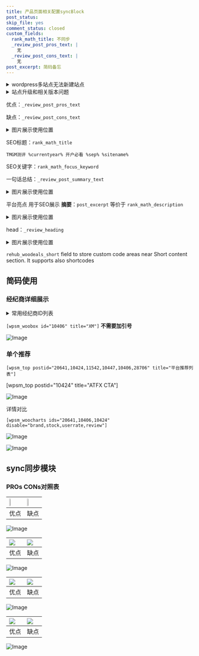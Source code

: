 ```yaml
---
title: 产品页面相关配置syncBlock
post_status: 
skip_file: yes
comment_status: closed
custom_fields:
  rank_math_title: 不同步
  _review_post_pros_text: |
    无
  _review_post_cons_text: |
    无
post_excerpt: 简码备忘
---
```

<details><summary>wordpress多站点无法新建站点</summary>

<li>和报错需要清理cookies一样的原因</li>
<li>wp-config.php里面<code>define( 'SUBDOMAIN_INSTALL', false );//子域名安装</code></li>
<li>新建子站点是用<code>define( 'SUBDOMAIN_INSTALL', true);//子域名安装</code> 完成以后，改成<code>false</code></li>
</details>

<details><summary>站点升级和相关版本问题</summary>

<p>wordpress：5.9.9
woocommerce：7.5.1
出现问题的地方：主题选项里面>><strong>Product layout >>compact style</strong></p>
<p>如何出现没有用过的字段 导致无法保存。先导出配置 然后进行修改，后面再次恢复即可。</p>
<p>出现部分字段无法显示时，需要返回默认布局后，对产品进行保存就好了。</p>
<p></p>
</details>

优点：`_review_post_pros_text`

缺点：`_review_post_cons_text`

<details><summary>图片展示使用位置</summary>

<img src="https://prod-files-secure.s3.us-west-2.amazonaws.com/39ed1227-6d7d-4570-be36-9ccd4a2c4241/f51d3d83-55d4-4bdf-9604-f37ec77ab556/Untitled.png?X-Amz-Algorithm=AWS4-HMAC-SHA256&X-Amz-Content-Sha256=UNSIGNED-PAYLOAD&X-Amz-Credential=ASIAZI2LB466ZRKZA44M%2F20250521%2Fus-west-2%2Fs3%2Faws4_request&X-Amz-Date=20250521T045522Z&X-Amz-Expires=3600&X-Amz-Security-Token=IQoJb3JpZ2luX2VjEPz%2F%2F%2F%2F%2F%2F%2F%2F%2F%2FwEaCXVzLXdlc3QtMiJHMEUCID4ca7J2NZSBj0eRCSEeGZEtCBDETg5QkC9YTVyqIyRrAiEAqz%2FiXnTXbiz9n3wVjgQnsQX89uSi3fP3Z5FTMswMRYYqiAQItf%2F%2F%2F%2F%2F%2F%2F%2F%2F%2FARAAGgw2Mzc0MjMxODM4MDUiDP3rdqAEmTTiV9lYLyrcA7xnFGQ2u3P8xRif2HDV9KN87x0MWUJQC4nwIFYahv6IbFS4Kc3UzdVLzuM78a8Nhxh%2FigrON5NC4XPKGCU2H3mUNtyayFepP297i83cEC%2FdJQjz1YN1MbHpy8Q7FHxKll3Tv%2FYMQ%2FfI%2FrKnagsLcFu6XTGC5xPQIC%2BZ%2BiEbe0eUnaDjQl52fwwruU239aOfcYm7N%2B6y0oQZ68y45VLfTdfF%2Bi%2FODl0pv7a3rMorCy6uoLKqa8sGKmYjWlwWMpVWMFwpW0nPriv1kO%2BsNyhpoLBMpbwPTuIz7wYKqbNYkhnYtx19OWm188UZofD5uXKXlHju7zISruuRZPrDGgP66JvGO%2FderkVO%2FKJX%2FITM1S4YKk2WxuFKEzatcZdSHaRpELwfhPk%2BbwCkj3aJqu2%2Btwl4oYAiVdRayYGh%2FLutX0gV0NI67iDnnrdlW7q1YqnTYQnSuTr%2F6wyFqeC093IWjAeruUab7NFxWW%2BN%2FwJAVK1XkL%2FRC8mTFxm%2FedpXKWZ4IErExsLiMgnFO6Gh312W9TwBnh44y8XNBisdyW2wxTymeBPukKFTdrD5ShlTaEw6cQYmK0ZVYfTDWTPld%2FnkQIkw6GTuHxsEcnUEDAh5Lp2ybn1F7elAzPwoN9UHMJuQtcEGOqUBdaHXssFyxqhfOy7d22nWGhFRw3vhRzccc9Fk9HnlOgGnGW6r36TMmMCNQUSTjDFyCjKal0qULOOQgeTfXso5ZrUKRWfdSkN5QlsZLHFuGkpK2yYeNzfwKfTtI9bvLwdGj06RU00rSWgRdpH43uPKzI9SDsqFbhzaAoueo1PNEt8ktqtMHO4Dy6S80AwBzCi65rCFvFAtpZQ9hHqVsccqgMy2ee0b&X-Amz-Signature=b3e05b6a0f0cddd1b4ddf1bf22be8c3f0dc3d83dae87fd4d4ae6cc7343664a66&X-Amz-SignedHeaders=host&x-id=GetObject" alt="Image">
</details>

SEO标题：`rank_math_title`

`TMGM测评 %currentyear% 开户必看 %sep% %sitename%`

SEO关键字：`rank_math_focus_keyword`

一句话总结：`_review_post_summary_text`

<details><summary>图片展示使用位置</summary>

<img src="https://prod-files-secure.s3.us-west-2.amazonaws.com/39ed1227-6d7d-4570-be36-9ccd4a2c4241/4b96a922-296c-4f4e-8630-d1c870cbce01/Untitled.png?X-Amz-Algorithm=AWS4-HMAC-SHA256&X-Amz-Content-Sha256=UNSIGNED-PAYLOAD&X-Amz-Credential=ASIAZI2LB4664YEB4GGJ%2F20250521%2Fus-west-2%2Fs3%2Faws4_request&X-Amz-Date=20250521T045523Z&X-Amz-Expires=3600&X-Amz-Security-Token=IQoJb3JpZ2luX2VjEPz%2F%2F%2F%2F%2F%2F%2F%2F%2F%2FwEaCXVzLXdlc3QtMiJGMEQCICSpzBRnNAnxJ0OHAON9bD3RWwukrEDCTm3YYCe0I0NfAiB6Ci%2Fk6NRUsDmC0gXBzijMmX5fX%2FjadvrgR2o7yOXsDyqIBAi0%2F%2F%2F%2F%2F%2F%2F%2F%2F%2F8BEAAaDDYzNzQyMzE4MzgwNSIMp60QpRnYtypU9f4IKtwD92eGTuUL9B0k%2FlJOz10E0SZOBd2BvMuqTzwCtGKTstNH4O6iU09JAKsdwYTcBiOlLns3%2FWW8wbbTYU7iZuKpHk7ao2QhQUjFtAC96h2RjHOTVPHvHBUChswNuF74i3cIpI2freuy4kpV8UWnrHGKCqtHxRLAu%2BaK9L7Wg9TWpALlVVIdVvl9gYFUL7j6ULW5w3hRXEu2wJlqTUaKLkjoBJLRQqxHRKCENFCHRdAyrzW%2F%2FktDXr7LigltJIpptML9lF%2Fj8mbAVBcateHib3S2qYUKRk5JNvPmq97%2BW8Y1qUCZIKpmu6SZe25%2F7xzMT5xifNXrdAM0K9copBC%2FiGRy5o6IOGBzuHuEStLM7ALWjyfk772Wtg1ZmEeHubsCzWIdJV%2BpkzVDDNFyQv540%2BEyq8IFltF6OglA5aRapMYTCjkz0lFKmWNAvQ6nAQwXj5vfESA1980xv23FUW8Pu9Kxae5XIvWrbumxfMSfSj4zuocSbPH7oTa4ovcO2ouBBjWgCbzuiP%2Bvxxl8h46SHLMfMTp0JmqIGslYcgFTgMzehkm%2B5xtbFzNFZLh6McbfFf7I59axdLVdA09GxpYpkTOcQbIADoSI8AAmJLumsAi1GB5YcTWDyq60FgZ8ck4wtY%2B1wQY6pgExbxr878DwqMJUQsdizVFfBf43Nzy827AkMY2Gu6hHY%2F5sMfho%2FIjJf0KTGzGXvO4B8aepKkG6che2MlkbEykczujNMAAdhWCSOeJBvd9G%2B7K2BBIvrJhvQLvrxHgjVLC7Dou9f7dziFcNksv1fRl6G3ukipF6%2F2g11nCgKpsKFeBAn%2Bt8jAABLSNckCshMyOCk62HnYxgCs6ozUbTa%2B%2BoxWOV6JBv&X-Amz-Signature=b689f4efa188975c7259a3890c952107155c2f24ece9cb1827a574415bd91e2b&X-Amz-SignedHeaders=host&x-id=GetObject" alt="Image">
</details>

平台亮点 用于SEO展示 **摘要**：`post_excerpt`  等价于 `rank_math_description`

<details><summary>图片展示使用位置</summary>

<img src="https://prod-files-secure.s3.us-west-2.amazonaws.com/39ed1227-6d7d-4570-be36-9ccd4a2c4241/1ee11f63-b60a-4dfe-a7a7-d58ff23b5d88/Untitled.png?X-Amz-Algorithm=AWS4-HMAC-SHA256&X-Amz-Content-Sha256=UNSIGNED-PAYLOAD&X-Amz-Credential=ASIAZI2LB466UV6JWZD4%2F20250521%2Fus-west-2%2Fs3%2Faws4_request&X-Amz-Date=20250521T045525Z&X-Amz-Expires=3600&X-Amz-Security-Token=IQoJb3JpZ2luX2VjEPz%2F%2F%2F%2F%2F%2F%2F%2F%2F%2FwEaCXVzLXdlc3QtMiJHMEUCIHJjnPSH%2Bfnldp5ct2OEhtWShIx6Z6%2B8JDtDz7sMq%2FdwAiEAhpTX1e5i4N350DGxkyrG1Xruwe3bHyhvIC%2FpApLQINQqiAQItf%2F%2F%2F%2F%2F%2F%2F%2F%2F%2FARAAGgw2Mzc0MjMxODM4MDUiDO1XW5beCQls9mZiLCrcAwmjb8KVQESf9euGzNYJsjE7x%2Brzrcm0BO40zY2qzFLxjnk1NRbtTJwGLmQ6rHVBsZgmtdbsO4sFG4u5tZCAuo%2FWnMdX6qgP4kd7Qv0Q0hVFJNnsJXDTXxpZvPSGEhmT1Rs6d2jXI6VH3PgF%2BoBgB13mHZJp5k3sDGdx0EgFa83y0%2FPDq8L4fKwdxT7HUKl%2FiFzEkszUmQlzhVzkYivw54RzAO3Be0srUsZWsJfKitKH05%2FdNumVtteKaHfqhnVFIYGHr2yaYkYjNJ2RrXlfWF5%2FvDrk%2FgPUtUkjt8OxqAx%2Bs0BtS6xFhILSvzwAMqzIcafLXEHweI4APkdl%2FT%2FA%2BW%2F7XwIoHouGDUvwJ0Hf1mQG0fKmZHBvSV8NEacdYgdjXJtFz3cRn%2FqqRlNGvQN1Pbjn4N79dLdSwAsF%2Fwl6VxwL0ogp8Ym4btwoalwE6G4kUnqMaksBM7hIGDubPoqJizG5M2sHc1KjDJeaFtb%2FcWAiJoIp7NVaEM5GuaI6P%2F4ue0txisortVVNjbesuTQPhKaA0DOIwS9NrFS9nGq9Xw5MTmjlOMEDUbLtYGvZRzX33urIf5cbPHpN6WnBF%2BPRhQSA4u0FDmITdx7pCNzZuaBw5annA0PnF46B3r9fMPGPtcEGOqUBHCERPSEBQxl3fp06NI19AKauoKrSU1%2FZ9UzMTIwN6iCAGRSMvZZ04Oc8LelhBIQ7I6EUksDzA5JIoJUkQpSjojIH2K%2BTwI96pkj37nQEmfSTCSR%2BRG%2Badx%2FSKXpScdxbImJBmHFZKFW8QEVf2GcLHBdnsan5PinzNp7Mf56RJPSpxiGNxMdc7tG3xnQBWrjFjlV1KYmDCPuInyPgFu1rnLQ%2F4qbt&X-Amz-Signature=e05d230cb72bd7a8372388e8a585ac43a09b9d8d3a65482cb5e87ad444c5eb75&X-Amz-SignedHeaders=host&x-id=GetObject" alt="Image">
<img src="https://prod-files-secure.s3.us-west-2.amazonaws.com/39ed1227-6d7d-4570-be36-9ccd4a2c4241/ad4118b5-78d8-4fbe-801e-3b29b5d99c01/Untitled.png?X-Amz-Algorithm=AWS4-HMAC-SHA256&X-Amz-Content-Sha256=UNSIGNED-PAYLOAD&X-Amz-Credential=ASIAZI2LB466UV6JWZD4%2F20250521%2Fus-west-2%2Fs3%2Faws4_request&X-Amz-Date=20250521T045525Z&X-Amz-Expires=3600&X-Amz-Security-Token=IQoJb3JpZ2luX2VjEPz%2F%2F%2F%2F%2F%2F%2F%2F%2F%2FwEaCXVzLXdlc3QtMiJHMEUCIHJjnPSH%2Bfnldp5ct2OEhtWShIx6Z6%2B8JDtDz7sMq%2FdwAiEAhpTX1e5i4N350DGxkyrG1Xruwe3bHyhvIC%2FpApLQINQqiAQItf%2F%2F%2F%2F%2F%2F%2F%2F%2F%2FARAAGgw2Mzc0MjMxODM4MDUiDO1XW5beCQls9mZiLCrcAwmjb8KVQESf9euGzNYJsjE7x%2Brzrcm0BO40zY2qzFLxjnk1NRbtTJwGLmQ6rHVBsZgmtdbsO4sFG4u5tZCAuo%2FWnMdX6qgP4kd7Qv0Q0hVFJNnsJXDTXxpZvPSGEhmT1Rs6d2jXI6VH3PgF%2BoBgB13mHZJp5k3sDGdx0EgFa83y0%2FPDq8L4fKwdxT7HUKl%2FiFzEkszUmQlzhVzkYivw54RzAO3Be0srUsZWsJfKitKH05%2FdNumVtteKaHfqhnVFIYGHr2yaYkYjNJ2RrXlfWF5%2FvDrk%2FgPUtUkjt8OxqAx%2Bs0BtS6xFhILSvzwAMqzIcafLXEHweI4APkdl%2FT%2FA%2BW%2F7XwIoHouGDUvwJ0Hf1mQG0fKmZHBvSV8NEacdYgdjXJtFz3cRn%2FqqRlNGvQN1Pbjn4N79dLdSwAsF%2Fwl6VxwL0ogp8Ym4btwoalwE6G4kUnqMaksBM7hIGDubPoqJizG5M2sHc1KjDJeaFtb%2FcWAiJoIp7NVaEM5GuaI6P%2F4ue0txisortVVNjbesuTQPhKaA0DOIwS9NrFS9nGq9Xw5MTmjlOMEDUbLtYGvZRzX33urIf5cbPHpN6WnBF%2BPRhQSA4u0FDmITdx7pCNzZuaBw5annA0PnF46B3r9fMPGPtcEGOqUBHCERPSEBQxl3fp06NI19AKauoKrSU1%2FZ9UzMTIwN6iCAGRSMvZZ04Oc8LelhBIQ7I6EUksDzA5JIoJUkQpSjojIH2K%2BTwI96pkj37nQEmfSTCSR%2BRG%2Badx%2FSKXpScdxbImJBmHFZKFW8QEVf2GcLHBdnsan5PinzNp7Mf56RJPSpxiGNxMdc7tG3xnQBWrjFjlV1KYmDCPuInyPgFu1rnLQ%2F4qbt&X-Amz-Signature=5e8ddf45c22c8fc4dc66adc4269b21c438ea0f2465e068104876ce291ba7649c&X-Amz-SignedHeaders=host&x-id=GetObject" alt="Image">
<img src="https://prod-files-secure.s3.us-west-2.amazonaws.com/39ed1227-6d7d-4570-be36-9ccd4a2c4241/a38cf7c9-a79c-4b64-9e94-13589fe0758b/Untitled.png?X-Amz-Algorithm=AWS4-HMAC-SHA256&X-Amz-Content-Sha256=UNSIGNED-PAYLOAD&X-Amz-Credential=ASIAZI2LB466UV6JWZD4%2F20250521%2Fus-west-2%2Fs3%2Faws4_request&X-Amz-Date=20250521T045525Z&X-Amz-Expires=3600&X-Amz-Security-Token=IQoJb3JpZ2luX2VjEPz%2F%2F%2F%2F%2F%2F%2F%2F%2F%2FwEaCXVzLXdlc3QtMiJHMEUCIHJjnPSH%2Bfnldp5ct2OEhtWShIx6Z6%2B8JDtDz7sMq%2FdwAiEAhpTX1e5i4N350DGxkyrG1Xruwe3bHyhvIC%2FpApLQINQqiAQItf%2F%2F%2F%2F%2F%2F%2F%2F%2F%2FARAAGgw2Mzc0MjMxODM4MDUiDO1XW5beCQls9mZiLCrcAwmjb8KVQESf9euGzNYJsjE7x%2Brzrcm0BO40zY2qzFLxjnk1NRbtTJwGLmQ6rHVBsZgmtdbsO4sFG4u5tZCAuo%2FWnMdX6qgP4kd7Qv0Q0hVFJNnsJXDTXxpZvPSGEhmT1Rs6d2jXI6VH3PgF%2BoBgB13mHZJp5k3sDGdx0EgFa83y0%2FPDq8L4fKwdxT7HUKl%2FiFzEkszUmQlzhVzkYivw54RzAO3Be0srUsZWsJfKitKH05%2FdNumVtteKaHfqhnVFIYGHr2yaYkYjNJ2RrXlfWF5%2FvDrk%2FgPUtUkjt8OxqAx%2Bs0BtS6xFhILSvzwAMqzIcafLXEHweI4APkdl%2FT%2FA%2BW%2F7XwIoHouGDUvwJ0Hf1mQG0fKmZHBvSV8NEacdYgdjXJtFz3cRn%2FqqRlNGvQN1Pbjn4N79dLdSwAsF%2Fwl6VxwL0ogp8Ym4btwoalwE6G4kUnqMaksBM7hIGDubPoqJizG5M2sHc1KjDJeaFtb%2FcWAiJoIp7NVaEM5GuaI6P%2F4ue0txisortVVNjbesuTQPhKaA0DOIwS9NrFS9nGq9Xw5MTmjlOMEDUbLtYGvZRzX33urIf5cbPHpN6WnBF%2BPRhQSA4u0FDmITdx7pCNzZuaBw5annA0PnF46B3r9fMPGPtcEGOqUBHCERPSEBQxl3fp06NI19AKauoKrSU1%2FZ9UzMTIwN6iCAGRSMvZZ04Oc8LelhBIQ7I6EUksDzA5JIoJUkQpSjojIH2K%2BTwI96pkj37nQEmfSTCSR%2BRG%2Badx%2FSKXpScdxbImJBmHFZKFW8QEVf2GcLHBdnsan5PinzNp7Mf56RJPSpxiGNxMdc7tG3xnQBWrjFjlV1KYmDCPuInyPgFu1rnLQ%2F4qbt&X-Amz-Signature=6103c18f566c6399e9f937d00e79834c6899e7b2f5bdb239e1b8efccc43c03df&X-Amz-SignedHeaders=host&x-id=GetObject" alt="Image">
<img src="https://prod-files-secure.s3.us-west-2.amazonaws.com/39ed1227-6d7d-4570-be36-9ccd4a2c4241/7da6fc1e-d2ac-42ae-8c75-cb5749aa18f6/Untitled.png?X-Amz-Algorithm=AWS4-HMAC-SHA256&X-Amz-Content-Sha256=UNSIGNED-PAYLOAD&X-Amz-Credential=ASIAZI2LB466UV6JWZD4%2F20250521%2Fus-west-2%2Fs3%2Faws4_request&X-Amz-Date=20250521T045525Z&X-Amz-Expires=3600&X-Amz-Security-Token=IQoJb3JpZ2luX2VjEPz%2F%2F%2F%2F%2F%2F%2F%2F%2F%2FwEaCXVzLXdlc3QtMiJHMEUCIHJjnPSH%2Bfnldp5ct2OEhtWShIx6Z6%2B8JDtDz7sMq%2FdwAiEAhpTX1e5i4N350DGxkyrG1Xruwe3bHyhvIC%2FpApLQINQqiAQItf%2F%2F%2F%2F%2F%2F%2F%2F%2F%2FARAAGgw2Mzc0MjMxODM4MDUiDO1XW5beCQls9mZiLCrcAwmjb8KVQESf9euGzNYJsjE7x%2Brzrcm0BO40zY2qzFLxjnk1NRbtTJwGLmQ6rHVBsZgmtdbsO4sFG4u5tZCAuo%2FWnMdX6qgP4kd7Qv0Q0hVFJNnsJXDTXxpZvPSGEhmT1Rs6d2jXI6VH3PgF%2BoBgB13mHZJp5k3sDGdx0EgFa83y0%2FPDq8L4fKwdxT7HUKl%2FiFzEkszUmQlzhVzkYivw54RzAO3Be0srUsZWsJfKitKH05%2FdNumVtteKaHfqhnVFIYGHr2yaYkYjNJ2RrXlfWF5%2FvDrk%2FgPUtUkjt8OxqAx%2Bs0BtS6xFhILSvzwAMqzIcafLXEHweI4APkdl%2FT%2FA%2BW%2F7XwIoHouGDUvwJ0Hf1mQG0fKmZHBvSV8NEacdYgdjXJtFz3cRn%2FqqRlNGvQN1Pbjn4N79dLdSwAsF%2Fwl6VxwL0ogp8Ym4btwoalwE6G4kUnqMaksBM7hIGDubPoqJizG5M2sHc1KjDJeaFtb%2FcWAiJoIp7NVaEM5GuaI6P%2F4ue0txisortVVNjbesuTQPhKaA0DOIwS9NrFS9nGq9Xw5MTmjlOMEDUbLtYGvZRzX33urIf5cbPHpN6WnBF%2BPRhQSA4u0FDmITdx7pCNzZuaBw5annA0PnF46B3r9fMPGPtcEGOqUBHCERPSEBQxl3fp06NI19AKauoKrSU1%2FZ9UzMTIwN6iCAGRSMvZZ04Oc8LelhBIQ7I6EUksDzA5JIoJUkQpSjojIH2K%2BTwI96pkj37nQEmfSTCSR%2BRG%2Badx%2FSKXpScdxbImJBmHFZKFW8QEVf2GcLHBdnsan5PinzNp7Mf56RJPSpxiGNxMdc7tG3xnQBWrjFjlV1KYmDCPuInyPgFu1rnLQ%2F4qbt&X-Amz-Signature=e6697f23630899ac664a4041cc183bbeeb8f0e7a8403e2001bccfec5f056bd93&X-Amz-SignedHeaders=host&x-id=GetObject" alt="Image">
<img src="https://prod-files-secure.s3.us-west-2.amazonaws.com/39ed1227-6d7d-4570-be36-9ccd4a2c4241/7e97f40a-eaee-47f5-b2f9-475f96808fa7/Untitled.png?X-Amz-Algorithm=AWS4-HMAC-SHA256&X-Amz-Content-Sha256=UNSIGNED-PAYLOAD&X-Amz-Credential=ASIAZI2LB466UV6JWZD4%2F20250521%2Fus-west-2%2Fs3%2Faws4_request&X-Amz-Date=20250521T045525Z&X-Amz-Expires=3600&X-Amz-Security-Token=IQoJb3JpZ2luX2VjEPz%2F%2F%2F%2F%2F%2F%2F%2F%2F%2FwEaCXVzLXdlc3QtMiJHMEUCIHJjnPSH%2Bfnldp5ct2OEhtWShIx6Z6%2B8JDtDz7sMq%2FdwAiEAhpTX1e5i4N350DGxkyrG1Xruwe3bHyhvIC%2FpApLQINQqiAQItf%2F%2F%2F%2F%2F%2F%2F%2F%2F%2FARAAGgw2Mzc0MjMxODM4MDUiDO1XW5beCQls9mZiLCrcAwmjb8KVQESf9euGzNYJsjE7x%2Brzrcm0BO40zY2qzFLxjnk1NRbtTJwGLmQ6rHVBsZgmtdbsO4sFG4u5tZCAuo%2FWnMdX6qgP4kd7Qv0Q0hVFJNnsJXDTXxpZvPSGEhmT1Rs6d2jXI6VH3PgF%2BoBgB13mHZJp5k3sDGdx0EgFa83y0%2FPDq8L4fKwdxT7HUKl%2FiFzEkszUmQlzhVzkYivw54RzAO3Be0srUsZWsJfKitKH05%2FdNumVtteKaHfqhnVFIYGHr2yaYkYjNJ2RrXlfWF5%2FvDrk%2FgPUtUkjt8OxqAx%2Bs0BtS6xFhILSvzwAMqzIcafLXEHweI4APkdl%2FT%2FA%2BW%2F7XwIoHouGDUvwJ0Hf1mQG0fKmZHBvSV8NEacdYgdjXJtFz3cRn%2FqqRlNGvQN1Pbjn4N79dLdSwAsF%2Fwl6VxwL0ogp8Ym4btwoalwE6G4kUnqMaksBM7hIGDubPoqJizG5M2sHc1KjDJeaFtb%2FcWAiJoIp7NVaEM5GuaI6P%2F4ue0txisortVVNjbesuTQPhKaA0DOIwS9NrFS9nGq9Xw5MTmjlOMEDUbLtYGvZRzX33urIf5cbPHpN6WnBF%2BPRhQSA4u0FDmITdx7pCNzZuaBw5annA0PnF46B3r9fMPGPtcEGOqUBHCERPSEBQxl3fp06NI19AKauoKrSU1%2FZ9UzMTIwN6iCAGRSMvZZ04Oc8LelhBIQ7I6EUksDzA5JIoJUkQpSjojIH2K%2BTwI96pkj37nQEmfSTCSR%2BRG%2Badx%2FSKXpScdxbImJBmHFZKFW8QEVf2GcLHBdnsan5PinzNp7Mf56RJPSpxiGNxMdc7tG3xnQBWrjFjlV1KYmDCPuInyPgFu1rnLQ%2F4qbt&X-Amz-Signature=6d112439ab33557df328c179a54bfcdebb58295b319425ee4475bed57a165fc5&X-Amz-SignedHeaders=host&x-id=GetObject" alt="Image">
</details>

head：`_review_heading`

<details><summary>图片展示使用位置</summary>

<img src="https://prod-files-secure.s3.us-west-2.amazonaws.com/39ed1227-6d7d-4570-be36-9ccd4a2c4241/3a4650ad-9887-415c-889a-edd51fa54f27/Untitled.png?X-Amz-Algorithm=AWS4-HMAC-SHA256&X-Amz-Content-Sha256=UNSIGNED-PAYLOAD&X-Amz-Credential=ASIAZI2LB466RG5GEHM4%2F20250521%2Fus-west-2%2Fs3%2Faws4_request&X-Amz-Date=20250521T045526Z&X-Amz-Expires=3600&X-Amz-Security-Token=IQoJb3JpZ2luX2VjEPz%2F%2F%2F%2F%2F%2F%2F%2F%2F%2FwEaCXVzLXdlc3QtMiJIMEYCIQDQ2rNeZ2TDxv7XGA%2FJTcdtLT6bH%2FrMS58UgoFYlSGbCwIhAPxeDs%2FilFdBiKk6zixCT3Gnu7oMULiQtHo8ITiuEtXcKogECLT%2F%2F%2F%2F%2F%2F%2F%2F%2F%2FwEQABoMNjM3NDIzMTgzODA1IgzFtaZ3jNN8f%2B4Ir1Mq3AP5aF9tmpD0BT%2F6mcM824dJMsmV%2BdynytcPWIjj2sHkG6gKcjsCPcmwRrBw41sVBsCN9xQ6teelUGayXbc7hrBOIfepTmPfcutsToSa%2BtQnVVCwhIGyBooUqPVfTCljDveoj%2FL0t4Fxhm1JIHAR7u7fCCZvmq5o8Mar0eEbwT61gb7cXRD00DsMA4QgMku4WSvybwKKI9G%2BMdogCOaOlqDfedDTgInMd5SbOjKBTormqA9aGEqXxaUX062ORnWh4JROlLdtwYHb5KfHQCtrJ7T8zcjwQFyxc%2Baowu%2BOEiInOJ%2FETQA9KUdcpKGngeb4trHx0QnyobWXQH%2F2sdJHdTPqnoOMnWFtKM8Pu2RrXrlMQH0qzj1NL6H%2B05Y%2F46sVkb4dEuDUoSzMscc9SA4mYC7qt6Jhv8XqR%2FZLsqAWzkJtp%2BuHUPGj1jMhtyxflrzn5zw%2ByRhTYv4umeLNxeSC5%2FvjOIPbqYis3s0SbTWKmKc9AhkJ8E15deQuV4fXTppETSnrgD6%2FdSpfJ2zVc58MtYC8WCLlt%2B0%2FkfFiTeBDrVLso13FTvRHKgglY7%2FSeepMQf%2BpGQlw3Q6MlbvAzkGVU6%2FppU%2FB6Ifnn3WFqHVU6MrzWGuYNGhpilOSzcS3tDDVj7XBBjqkAR8k1uplaP13G3kLrUSsfhx%2F3KPtC%2FKG6AFuNHphTJD0WI3stfJr7jMEm6BUL2Rm0tINrLXOMqBTSbsT1WznhmDadN1gEnNA8iQ8Lrux3BUGttrmP%2BTfhgG2fyU%2BEbayQANdVchSfZzC%2FJyI9dZNnvsbQfn9LPQH%2F7Km3TSgoVTad5ewvky4ljh9EMNmn%2Ba2RVD7gsYMj4cusPaEgGviYcq%2F0ji%2F&X-Amz-Signature=882a9878f85976d843c6aa037a60ab0d8d3994c7ffd74c1fd51e83968b56936c&X-Amz-SignedHeaders=host&x-id=GetObject" alt="Image">
</details>

`rehub_woodeals_short`	field to store custom code areas near Short content section. It supports also shortcodes



## 简码使用

### 经纪商详细展示

<details><summary>常用经纪商ID列表</summary>

<pre><code class="php">嘉盛 ===> 20641  [wpsm_woobox id="20641" title="嘉盛"]
易信easymarkets ===> 11542  [wpsm_woobox id="11542" title="易信easymarkets"]
ATFX外汇 ===> 10424  [wpsm_woobox id="10424" title="ATFX"]
XM ===> 10406  [wpsm_woobox id="10406" title="XM"]
TMGM ===> 29622  [wpsm_woobox id="29622" title="TMGM"]
HYCM ===> 10447  [wpsm_woobox id="10447" title="HYCM"]
fpmarkets澳福外汇 ===> 20639  [wpsm_woobox id="20639" title="fpmarkets澳福外汇"]</code></pre>
</details>

`[wpsm_woobox id="10406" title="XM"]` **不需要加引号**

![Image](https://prod-files-secure.s3.us-west-2.amazonaws.com/39ed1227-6d7d-4570-be36-9ccd4a2c4241/4f898f9d-0fa7-4e43-acd3-ac6bc7be575a/Untitled.png?X-Amz-Algorithm=AWS4-HMAC-SHA256&X-Amz-Content-Sha256=UNSIGNED-PAYLOAD&X-Amz-Credential=ASIAZI2LB4662JNZGWAH%2F20250521%2Fus-west-2%2Fs3%2Faws4_request&X-Amz-Date=20250521T045516Z&X-Amz-Expires=3600&X-Amz-Security-Token=IQoJb3JpZ2luX2VjEPz%2F%2F%2F%2F%2F%2F%2F%2F%2F%2FwEaCXVzLXdlc3QtMiJIMEYCIQDhaxt0UbSoJ6iYZZ%2B%2FjKMLr%2FNPMfPmfvQFVkyvZVrbOQIhAIJ8EGevunGIf3v1NbgZQAYq%2FTHtKeEiRUpjBzEkwJDiKogECLX%2F%2F%2F%2F%2F%2F%2F%2F%2F%2FwEQABoMNjM3NDIzMTgzODA1Igy7MjDdlanKyXTlsNcq3ANC%2BwDQOdWPFL7KsqlTpMomGDwjgo2F%2BaC0RVTCr0DUOw0KRyxjuDfZ0Ls62O2tvZtJ6eaP0I99qbNfxzXhanUlu0%2F3LJe2m%2FJcb5UBeGwtFezYOHBhJ4GHN7NErMGhZtVALkb5gFApys0hYeMbWYQQAUzzkCmsF%2FA8q2PRbCLfF%2Bu9eyYFK3AYxSLPC%2FMBrMRfzokvNJoUS85oKyt98Ncqt4aPBfLchFRKlKFNB5h%2F9WDpr8iCmqW64v35Y%2BhixEoXcc3qfukciBR1XJH6A9lnLEpcxU1Q4nvM4ayiMQRWhzm7oKmt1TQ2olE5C2Ax8wqczQJZ2njhE3yFxnPCxXuC3QxWgt%2BDBhoOv71gh97lvYpqFW0qnvvaJh2AgIMQqb4ElSpQkfk7Zpk4V2tiCwQaDqeoLu7kzJZfks2ZjDjEO9bvp2x%2FPU3aZ%2BrjooCFGX4WJUi8HS%2F6zoaVW6VREcKRGjNFegim%2BbeTTD3CsyUcZK1lGh7MKWLtsywehotM%2B7MrlkzROLpQk0NUIUuz2UhZYD9VjxyHmWVG0zD4MznTazOwXy7%2F3yqjAzyS1Q3pdKw0w3qa%2BMv7v2mBGrI9jkxlXQaPUvocp5Yhyb6Hzj8IPSQYqosEK2ojB1brMTDDj7XBBjqkAaXIguA5QGkd2fhGD0c%2BmzYeivpZKfUwxuICj0X3b6%2FhXY84Kaea02ZRyTX%2BqF43J2%2FkwWbMT0e7sii9cxKndTgK8PzwF8WsCc1Wjw6%2B9KNjHwXL8MFMHTuTiUx5f6smmTgwlrQDUd6PR%2FtG12QetG6s56tOy0qiFQMkgibEdJupZcDjiFIWbUAn8J6AKLPHUCgEMHylrwrXoTGHrCSdoIkTEY7N&X-Amz-Signature=25a171e1db840949b57b911b10eb1eb40a7dc12e53e01da29c729f5d74b6f320&X-Amz-SignedHeaders=host&x-id=GetObject)

### 单个推荐
`[wpsm_top postid="20641,10424,11542,10447,10406,28706" title="平台推荐列表"]`

[wpsm_top postid="10424" title="ATFX CTA"]

![Image](https://prod-files-secure.s3.us-west-2.amazonaws.com/39ed1227-6d7d-4570-be36-9ccd4a2c4241/5ac620dc-51a8-48b6-b55d-91f47299193c/Untitled.png?X-Amz-Algorithm=AWS4-HMAC-SHA256&X-Amz-Content-Sha256=UNSIGNED-PAYLOAD&X-Amz-Credential=ASIAZI2LB4662JNZGWAH%2F20250521%2Fus-west-2%2Fs3%2Faws4_request&X-Amz-Date=20250521T045516Z&X-Amz-Expires=3600&X-Amz-Security-Token=IQoJb3JpZ2luX2VjEPz%2F%2F%2F%2F%2F%2F%2F%2F%2F%2FwEaCXVzLXdlc3QtMiJIMEYCIQDhaxt0UbSoJ6iYZZ%2B%2FjKMLr%2FNPMfPmfvQFVkyvZVrbOQIhAIJ8EGevunGIf3v1NbgZQAYq%2FTHtKeEiRUpjBzEkwJDiKogECLX%2F%2F%2F%2F%2F%2F%2F%2F%2F%2FwEQABoMNjM3NDIzMTgzODA1Igy7MjDdlanKyXTlsNcq3ANC%2BwDQOdWPFL7KsqlTpMomGDwjgo2F%2BaC0RVTCr0DUOw0KRyxjuDfZ0Ls62O2tvZtJ6eaP0I99qbNfxzXhanUlu0%2F3LJe2m%2FJcb5UBeGwtFezYOHBhJ4GHN7NErMGhZtVALkb5gFApys0hYeMbWYQQAUzzkCmsF%2FA8q2PRbCLfF%2Bu9eyYFK3AYxSLPC%2FMBrMRfzokvNJoUS85oKyt98Ncqt4aPBfLchFRKlKFNB5h%2F9WDpr8iCmqW64v35Y%2BhixEoXcc3qfukciBR1XJH6A9lnLEpcxU1Q4nvM4ayiMQRWhzm7oKmt1TQ2olE5C2Ax8wqczQJZ2njhE3yFxnPCxXuC3QxWgt%2BDBhoOv71gh97lvYpqFW0qnvvaJh2AgIMQqb4ElSpQkfk7Zpk4V2tiCwQaDqeoLu7kzJZfks2ZjDjEO9bvp2x%2FPU3aZ%2BrjooCFGX4WJUi8HS%2F6zoaVW6VREcKRGjNFegim%2BbeTTD3CsyUcZK1lGh7MKWLtsywehotM%2B7MrlkzROLpQk0NUIUuz2UhZYD9VjxyHmWVG0zD4MznTazOwXy7%2F3yqjAzyS1Q3pdKw0w3qa%2BMv7v2mBGrI9jkxlXQaPUvocp5Yhyb6Hzj8IPSQYqosEK2ojB1brMTDDj7XBBjqkAaXIguA5QGkd2fhGD0c%2BmzYeivpZKfUwxuICj0X3b6%2FhXY84Kaea02ZRyTX%2BqF43J2%2FkwWbMT0e7sii9cxKndTgK8PzwF8WsCc1Wjw6%2B9KNjHwXL8MFMHTuTiUx5f6smmTgwlrQDUd6PR%2FtG12QetG6s56tOy0qiFQMkgibEdJupZcDjiFIWbUAn8J6AKLPHUCgEMHylrwrXoTGHrCSdoIkTEY7N&X-Amz-Signature=78345ef899f73a654929093685ecea2edda2d76c91c1fe99adf9ad8a8c78a5a9&X-Amz-SignedHeaders=host&x-id=GetObject)

详情对比

`[wpsm_woocharts ids="20641,10406,10424" disable="brand,stock,userrate,review"]`

![Image](https://prod-files-secure.s3.us-west-2.amazonaws.com/39ed1227-6d7d-4570-be36-9ccd4a2c4241/bf3ba45f-b9f3-4295-8aef-b4a495fd25f4/Untitled.png?X-Amz-Algorithm=AWS4-HMAC-SHA256&X-Amz-Content-Sha256=UNSIGNED-PAYLOAD&X-Amz-Credential=ASIAZI2LB4662JNZGWAH%2F20250521%2Fus-west-2%2Fs3%2Faws4_request&X-Amz-Date=20250521T045516Z&X-Amz-Expires=3600&X-Amz-Security-Token=IQoJb3JpZ2luX2VjEPz%2F%2F%2F%2F%2F%2F%2F%2F%2F%2FwEaCXVzLXdlc3QtMiJIMEYCIQDhaxt0UbSoJ6iYZZ%2B%2FjKMLr%2FNPMfPmfvQFVkyvZVrbOQIhAIJ8EGevunGIf3v1NbgZQAYq%2FTHtKeEiRUpjBzEkwJDiKogECLX%2F%2F%2F%2F%2F%2F%2F%2F%2F%2FwEQABoMNjM3NDIzMTgzODA1Igy7MjDdlanKyXTlsNcq3ANC%2BwDQOdWPFL7KsqlTpMomGDwjgo2F%2BaC0RVTCr0DUOw0KRyxjuDfZ0Ls62O2tvZtJ6eaP0I99qbNfxzXhanUlu0%2F3LJe2m%2FJcb5UBeGwtFezYOHBhJ4GHN7NErMGhZtVALkb5gFApys0hYeMbWYQQAUzzkCmsF%2FA8q2PRbCLfF%2Bu9eyYFK3AYxSLPC%2FMBrMRfzokvNJoUS85oKyt98Ncqt4aPBfLchFRKlKFNB5h%2F9WDpr8iCmqW64v35Y%2BhixEoXcc3qfukciBR1XJH6A9lnLEpcxU1Q4nvM4ayiMQRWhzm7oKmt1TQ2olE5C2Ax8wqczQJZ2njhE3yFxnPCxXuC3QxWgt%2BDBhoOv71gh97lvYpqFW0qnvvaJh2AgIMQqb4ElSpQkfk7Zpk4V2tiCwQaDqeoLu7kzJZfks2ZjDjEO9bvp2x%2FPU3aZ%2BrjooCFGX4WJUi8HS%2F6zoaVW6VREcKRGjNFegim%2BbeTTD3CsyUcZK1lGh7MKWLtsywehotM%2B7MrlkzROLpQk0NUIUuz2UhZYD9VjxyHmWVG0zD4MznTazOwXy7%2F3yqjAzyS1Q3pdKw0w3qa%2BMv7v2mBGrI9jkxlXQaPUvocp5Yhyb6Hzj8IPSQYqosEK2ojB1brMTDDj7XBBjqkAaXIguA5QGkd2fhGD0c%2BmzYeivpZKfUwxuICj0X3b6%2FhXY84Kaea02ZRyTX%2BqF43J2%2FkwWbMT0e7sii9cxKndTgK8PzwF8WsCc1Wjw6%2B9KNjHwXL8MFMHTuTiUx5f6smmTgwlrQDUd6PR%2FtG12QetG6s56tOy0qiFQMkgibEdJupZcDjiFIWbUAn8J6AKLPHUCgEMHylrwrXoTGHrCSdoIkTEY7N&X-Amz-Signature=5f65e5be320c1624d5e6c246491d0d022ae81b0f7da77fb29ef849ceab9ec6eb&X-Amz-SignedHeaders=host&x-id=GetObject)

![Image](https://prod-files-secure.s3.us-west-2.amazonaws.com/39ed1227-6d7d-4570-be36-9ccd4a2c4241/30bc56ef-f383-4b48-9768-2ebc9e436ec0/Untitled.png?X-Amz-Algorithm=AWS4-HMAC-SHA256&X-Amz-Content-Sha256=UNSIGNED-PAYLOAD&X-Amz-Credential=ASIAZI2LB4662JNZGWAH%2F20250521%2Fus-west-2%2Fs3%2Faws4_request&X-Amz-Date=20250521T045516Z&X-Amz-Expires=3600&X-Amz-Security-Token=IQoJb3JpZ2luX2VjEPz%2F%2F%2F%2F%2F%2F%2F%2F%2F%2FwEaCXVzLXdlc3QtMiJIMEYCIQDhaxt0UbSoJ6iYZZ%2B%2FjKMLr%2FNPMfPmfvQFVkyvZVrbOQIhAIJ8EGevunGIf3v1NbgZQAYq%2FTHtKeEiRUpjBzEkwJDiKogECLX%2F%2F%2F%2F%2F%2F%2F%2F%2F%2FwEQABoMNjM3NDIzMTgzODA1Igy7MjDdlanKyXTlsNcq3ANC%2BwDQOdWPFL7KsqlTpMomGDwjgo2F%2BaC0RVTCr0DUOw0KRyxjuDfZ0Ls62O2tvZtJ6eaP0I99qbNfxzXhanUlu0%2F3LJe2m%2FJcb5UBeGwtFezYOHBhJ4GHN7NErMGhZtVALkb5gFApys0hYeMbWYQQAUzzkCmsF%2FA8q2PRbCLfF%2Bu9eyYFK3AYxSLPC%2FMBrMRfzokvNJoUS85oKyt98Ncqt4aPBfLchFRKlKFNB5h%2F9WDpr8iCmqW64v35Y%2BhixEoXcc3qfukciBR1XJH6A9lnLEpcxU1Q4nvM4ayiMQRWhzm7oKmt1TQ2olE5C2Ax8wqczQJZ2njhE3yFxnPCxXuC3QxWgt%2BDBhoOv71gh97lvYpqFW0qnvvaJh2AgIMQqb4ElSpQkfk7Zpk4V2tiCwQaDqeoLu7kzJZfks2ZjDjEO9bvp2x%2FPU3aZ%2BrjooCFGX4WJUi8HS%2F6zoaVW6VREcKRGjNFegim%2BbeTTD3CsyUcZK1lGh7MKWLtsywehotM%2B7MrlkzROLpQk0NUIUuz2UhZYD9VjxyHmWVG0zD4MznTazOwXy7%2F3yqjAzyS1Q3pdKw0w3qa%2BMv7v2mBGrI9jkxlXQaPUvocp5Yhyb6Hzj8IPSQYqosEK2ojB1brMTDDj7XBBjqkAaXIguA5QGkd2fhGD0c%2BmzYeivpZKfUwxuICj0X3b6%2FhXY84Kaea02ZRyTX%2BqF43J2%2FkwWbMT0e7sii9cxKndTgK8PzwF8WsCc1Wjw6%2B9KNjHwXL8MFMHTuTiUx5f6smmTgwlrQDUd6PR%2FtG12QetG6s56tOy0qiFQMkgibEdJupZcDjiFIWbUAn8J6AKLPHUCgEMHylrwrXoTGHrCSdoIkTEY7N&X-Amz-Signature=073c329e94f7e36306a2803df470fbba86b95fc8ecc416794fce3b700c402954&X-Amz-SignedHeaders=host&x-id=GetObject)

## sync同步模块

### PROs CONs对照表

| <img src="https://cdn.ifttt.fun/gh/jarlin8/OSS@main/icons/customize/pros.svg" height="auto" width="37.3%"> | <img src="https://cdn.ifttt.fun/gh/jarlin8/OSS@main/icons/customize/cons.svg" height="auto" width="28.8%"> |
| :--- | :--- |
| 优点 | 缺点 |

![Image](https://prod-files-secure.s3.us-west-2.amazonaws.com/39ed1227-6d7d-4570-be36-9ccd4a2c4241/8742b755-dfb5-4004-9a5f-d6e561664bd8/Untitled.png?X-Amz-Algorithm=AWS4-HMAC-SHA256&X-Amz-Content-Sha256=UNSIGNED-PAYLOAD&X-Amz-Credential=ASIAZI2LB4662JNZGWAH%2F20250521%2Fus-west-2%2Fs3%2Faws4_request&X-Amz-Date=20250521T045516Z&X-Amz-Expires=3600&X-Amz-Security-Token=IQoJb3JpZ2luX2VjEPz%2F%2F%2F%2F%2F%2F%2F%2F%2F%2FwEaCXVzLXdlc3QtMiJIMEYCIQDhaxt0UbSoJ6iYZZ%2B%2FjKMLr%2FNPMfPmfvQFVkyvZVrbOQIhAIJ8EGevunGIf3v1NbgZQAYq%2FTHtKeEiRUpjBzEkwJDiKogECLX%2F%2F%2F%2F%2F%2F%2F%2F%2F%2FwEQABoMNjM3NDIzMTgzODA1Igy7MjDdlanKyXTlsNcq3ANC%2BwDQOdWPFL7KsqlTpMomGDwjgo2F%2BaC0RVTCr0DUOw0KRyxjuDfZ0Ls62O2tvZtJ6eaP0I99qbNfxzXhanUlu0%2F3LJe2m%2FJcb5UBeGwtFezYOHBhJ4GHN7NErMGhZtVALkb5gFApys0hYeMbWYQQAUzzkCmsF%2FA8q2PRbCLfF%2Bu9eyYFK3AYxSLPC%2FMBrMRfzokvNJoUS85oKyt98Ncqt4aPBfLchFRKlKFNB5h%2F9WDpr8iCmqW64v35Y%2BhixEoXcc3qfukciBR1XJH6A9lnLEpcxU1Q4nvM4ayiMQRWhzm7oKmt1TQ2olE5C2Ax8wqczQJZ2njhE3yFxnPCxXuC3QxWgt%2BDBhoOv71gh97lvYpqFW0qnvvaJh2AgIMQqb4ElSpQkfk7Zpk4V2tiCwQaDqeoLu7kzJZfks2ZjDjEO9bvp2x%2FPU3aZ%2BrjooCFGX4WJUi8HS%2F6zoaVW6VREcKRGjNFegim%2BbeTTD3CsyUcZK1lGh7MKWLtsywehotM%2B7MrlkzROLpQk0NUIUuz2UhZYD9VjxyHmWVG0zD4MznTazOwXy7%2F3yqjAzyS1Q3pdKw0w3qa%2BMv7v2mBGrI9jkxlXQaPUvocp5Yhyb6Hzj8IPSQYqosEK2ojB1brMTDDj7XBBjqkAaXIguA5QGkd2fhGD0c%2BmzYeivpZKfUwxuICj0X3b6%2FhXY84Kaea02ZRyTX%2BqF43J2%2FkwWbMT0e7sii9cxKndTgK8PzwF8WsCc1Wjw6%2B9KNjHwXL8MFMHTuTiUx5f6smmTgwlrQDUd6PR%2FtG12QetG6s56tOy0qiFQMkgibEdJupZcDjiFIWbUAn8J6AKLPHUCgEMHylrwrXoTGHrCSdoIkTEY7N&X-Amz-Signature=e0672c4f3bd1a52a462c1a65afbb5613b9c2f28a19492553935184a2e3a19385&X-Amz-SignedHeaders=host&x-id=GetObject)

| <img src="https://cdn.ifttt.fun/gh/jarlin8/OSS@main/icons/customize/pros1.svg" height="auto"> | <img src="https://cdn.ifttt.fun/gh/jarlin8/OSS@main/icons/customize/cons1.svg" height="auto"> |
| :--- | :--- |
| 优点 | 缺点 |

![Image](https://prod-files-secure.s3.us-west-2.amazonaws.com/39ed1227-6d7d-4570-be36-9ccd4a2c4241/806358f8-c9c4-4e17-bb35-c6c76a5397a5/Untitled.png?X-Amz-Algorithm=AWS4-HMAC-SHA256&X-Amz-Content-Sha256=UNSIGNED-PAYLOAD&X-Amz-Credential=ASIAZI2LB4662JNZGWAH%2F20250521%2Fus-west-2%2Fs3%2Faws4_request&X-Amz-Date=20250521T045516Z&X-Amz-Expires=3600&X-Amz-Security-Token=IQoJb3JpZ2luX2VjEPz%2F%2F%2F%2F%2F%2F%2F%2F%2F%2FwEaCXVzLXdlc3QtMiJIMEYCIQDhaxt0UbSoJ6iYZZ%2B%2FjKMLr%2FNPMfPmfvQFVkyvZVrbOQIhAIJ8EGevunGIf3v1NbgZQAYq%2FTHtKeEiRUpjBzEkwJDiKogECLX%2F%2F%2F%2F%2F%2F%2F%2F%2F%2FwEQABoMNjM3NDIzMTgzODA1Igy7MjDdlanKyXTlsNcq3ANC%2BwDQOdWPFL7KsqlTpMomGDwjgo2F%2BaC0RVTCr0DUOw0KRyxjuDfZ0Ls62O2tvZtJ6eaP0I99qbNfxzXhanUlu0%2F3LJe2m%2FJcb5UBeGwtFezYOHBhJ4GHN7NErMGhZtVALkb5gFApys0hYeMbWYQQAUzzkCmsF%2FA8q2PRbCLfF%2Bu9eyYFK3AYxSLPC%2FMBrMRfzokvNJoUS85oKyt98Ncqt4aPBfLchFRKlKFNB5h%2F9WDpr8iCmqW64v35Y%2BhixEoXcc3qfukciBR1XJH6A9lnLEpcxU1Q4nvM4ayiMQRWhzm7oKmt1TQ2olE5C2Ax8wqczQJZ2njhE3yFxnPCxXuC3QxWgt%2BDBhoOv71gh97lvYpqFW0qnvvaJh2AgIMQqb4ElSpQkfk7Zpk4V2tiCwQaDqeoLu7kzJZfks2ZjDjEO9bvp2x%2FPU3aZ%2BrjooCFGX4WJUi8HS%2F6zoaVW6VREcKRGjNFegim%2BbeTTD3CsyUcZK1lGh7MKWLtsywehotM%2B7MrlkzROLpQk0NUIUuz2UhZYD9VjxyHmWVG0zD4MznTazOwXy7%2F3yqjAzyS1Q3pdKw0w3qa%2BMv7v2mBGrI9jkxlXQaPUvocp5Yhyb6Hzj8IPSQYqosEK2ojB1brMTDDj7XBBjqkAaXIguA5QGkd2fhGD0c%2BmzYeivpZKfUwxuICj0X3b6%2FhXY84Kaea02ZRyTX%2BqF43J2%2FkwWbMT0e7sii9cxKndTgK8PzwF8WsCc1Wjw6%2B9KNjHwXL8MFMHTuTiUx5f6smmTgwlrQDUd6PR%2FtG12QetG6s56tOy0qiFQMkgibEdJupZcDjiFIWbUAn8J6AKLPHUCgEMHylrwrXoTGHrCSdoIkTEY7N&X-Amz-Signature=fd500119afde85ff81937cc20275c370fae13d545d9a5836ffad05547c26d019&X-Amz-SignedHeaders=host&x-id=GetObject)

| <img src="https://cdn.ifttt.fun/gh/jarlin8/OSS@main/icons/customize/pros2.svg" height="auto"> | <img src="https://cdn.ifttt.fun/gh/jarlin8/OSS@main/icons/customize/cons2.svg" height="auto"> |
| :--- | :--- |
| 优点 | 缺点 |

![Image](https://prod-files-secure.s3.us-west-2.amazonaws.com/39ed1227-6d7d-4570-be36-9ccd4a2c4241/a9245ec9-70dd-4005-b534-0d54315fc5f3/Untitled.png?X-Amz-Algorithm=AWS4-HMAC-SHA256&X-Amz-Content-Sha256=UNSIGNED-PAYLOAD&X-Amz-Credential=ASIAZI2LB4662JNZGWAH%2F20250521%2Fus-west-2%2Fs3%2Faws4_request&X-Amz-Date=20250521T045516Z&X-Amz-Expires=3600&X-Amz-Security-Token=IQoJb3JpZ2luX2VjEPz%2F%2F%2F%2F%2F%2F%2F%2F%2F%2FwEaCXVzLXdlc3QtMiJIMEYCIQDhaxt0UbSoJ6iYZZ%2B%2FjKMLr%2FNPMfPmfvQFVkyvZVrbOQIhAIJ8EGevunGIf3v1NbgZQAYq%2FTHtKeEiRUpjBzEkwJDiKogECLX%2F%2F%2F%2F%2F%2F%2F%2F%2F%2FwEQABoMNjM3NDIzMTgzODA1Igy7MjDdlanKyXTlsNcq3ANC%2BwDQOdWPFL7KsqlTpMomGDwjgo2F%2BaC0RVTCr0DUOw0KRyxjuDfZ0Ls62O2tvZtJ6eaP0I99qbNfxzXhanUlu0%2F3LJe2m%2FJcb5UBeGwtFezYOHBhJ4GHN7NErMGhZtVALkb5gFApys0hYeMbWYQQAUzzkCmsF%2FA8q2PRbCLfF%2Bu9eyYFK3AYxSLPC%2FMBrMRfzokvNJoUS85oKyt98Ncqt4aPBfLchFRKlKFNB5h%2F9WDpr8iCmqW64v35Y%2BhixEoXcc3qfukciBR1XJH6A9lnLEpcxU1Q4nvM4ayiMQRWhzm7oKmt1TQ2olE5C2Ax8wqczQJZ2njhE3yFxnPCxXuC3QxWgt%2BDBhoOv71gh97lvYpqFW0qnvvaJh2AgIMQqb4ElSpQkfk7Zpk4V2tiCwQaDqeoLu7kzJZfks2ZjDjEO9bvp2x%2FPU3aZ%2BrjooCFGX4WJUi8HS%2F6zoaVW6VREcKRGjNFegim%2BbeTTD3CsyUcZK1lGh7MKWLtsywehotM%2B7MrlkzROLpQk0NUIUuz2UhZYD9VjxyHmWVG0zD4MznTazOwXy7%2F3yqjAzyS1Q3pdKw0w3qa%2BMv7v2mBGrI9jkxlXQaPUvocp5Yhyb6Hzj8IPSQYqosEK2ojB1brMTDDj7XBBjqkAaXIguA5QGkd2fhGD0c%2BmzYeivpZKfUwxuICj0X3b6%2FhXY84Kaea02ZRyTX%2BqF43J2%2FkwWbMT0e7sii9cxKndTgK8PzwF8WsCc1Wjw6%2B9KNjHwXL8MFMHTuTiUx5f6smmTgwlrQDUd6PR%2FtG12QetG6s56tOy0qiFQMkgibEdJupZcDjiFIWbUAn8J6AKLPHUCgEMHylrwrXoTGHrCSdoIkTEY7N&X-Amz-Signature=033c99cd5715d837560911c7c8120e7fcd0f0b35a32562a853797142af0ac0dd&X-Amz-SignedHeaders=host&x-id=GetObject)

| <img src="https://cdn.ifttt.fun/gh/jarlin8/OSS@main/icons/customize/pros3.svg" height="auto"> | <img src="https://cdn.ifttt.fun/gh/jarlin8/OSS@main/icons/customize/cons3.svg" height="auto"> |
| :--- | :--- |
| 优点 | 缺点 |

![Image](https://prod-files-secure.s3.us-west-2.amazonaws.com/39ed1227-6d7d-4570-be36-9ccd4a2c4241/e1e580a2-2e5c-4780-9ff4-19c318fc2284/Untitled.png?X-Amz-Algorithm=AWS4-HMAC-SHA256&X-Amz-Content-Sha256=UNSIGNED-PAYLOAD&X-Amz-Credential=ASIAZI2LB4662JNZGWAH%2F20250521%2Fus-west-2%2Fs3%2Faws4_request&X-Amz-Date=20250521T045516Z&X-Amz-Expires=3600&X-Amz-Security-Token=IQoJb3JpZ2luX2VjEPz%2F%2F%2F%2F%2F%2F%2F%2F%2F%2FwEaCXVzLXdlc3QtMiJIMEYCIQDhaxt0UbSoJ6iYZZ%2B%2FjKMLr%2FNPMfPmfvQFVkyvZVrbOQIhAIJ8EGevunGIf3v1NbgZQAYq%2FTHtKeEiRUpjBzEkwJDiKogECLX%2F%2F%2F%2F%2F%2F%2F%2F%2F%2FwEQABoMNjM3NDIzMTgzODA1Igy7MjDdlanKyXTlsNcq3ANC%2BwDQOdWPFL7KsqlTpMomGDwjgo2F%2BaC0RVTCr0DUOw0KRyxjuDfZ0Ls62O2tvZtJ6eaP0I99qbNfxzXhanUlu0%2F3LJe2m%2FJcb5UBeGwtFezYOHBhJ4GHN7NErMGhZtVALkb5gFApys0hYeMbWYQQAUzzkCmsF%2FA8q2PRbCLfF%2Bu9eyYFK3AYxSLPC%2FMBrMRfzokvNJoUS85oKyt98Ncqt4aPBfLchFRKlKFNB5h%2F9WDpr8iCmqW64v35Y%2BhixEoXcc3qfukciBR1XJH6A9lnLEpcxU1Q4nvM4ayiMQRWhzm7oKmt1TQ2olE5C2Ax8wqczQJZ2njhE3yFxnPCxXuC3QxWgt%2BDBhoOv71gh97lvYpqFW0qnvvaJh2AgIMQqb4ElSpQkfk7Zpk4V2tiCwQaDqeoLu7kzJZfks2ZjDjEO9bvp2x%2FPU3aZ%2BrjooCFGX4WJUi8HS%2F6zoaVW6VREcKRGjNFegim%2BbeTTD3CsyUcZK1lGh7MKWLtsywehotM%2B7MrlkzROLpQk0NUIUuz2UhZYD9VjxyHmWVG0zD4MznTazOwXy7%2F3yqjAzyS1Q3pdKw0w3qa%2BMv7v2mBGrI9jkxlXQaPUvocp5Yhyb6Hzj8IPSQYqosEK2ojB1brMTDDj7XBBjqkAaXIguA5QGkd2fhGD0c%2BmzYeivpZKfUwxuICj0X3b6%2FhXY84Kaea02ZRyTX%2BqF43J2%2FkwWbMT0e7sii9cxKndTgK8PzwF8WsCc1Wjw6%2B9KNjHwXL8MFMHTuTiUx5f6smmTgwlrQDUd6PR%2FtG12QetG6s56tOy0qiFQMkgibEdJupZcDjiFIWbUAn8J6AKLPHUCgEMHylrwrXoTGHrCSdoIkTEY7N&X-Amz-Signature=65f7c7af748ad032d95bfa30d9d1b5465f5949a15027e707c7ccf1b29a3cca7d&X-Amz-SignedHeaders=host&x-id=GetObject)
